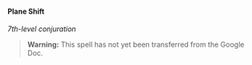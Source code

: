 #### Plane Shift
<!-- markdownlint-disable-next-line no-emphasis-as-heading -->
_7th-level conjuration_

> **Warning:**
> This spell has not yet been transferred from the Google Doc.

